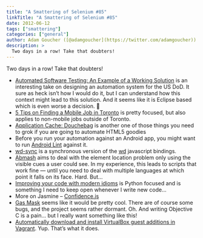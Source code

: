 ```yaml
---
title: "A Smattering of Selenium #85"
linkTitle: "A Smattering of Selenium #85"
date: 2012-06-12
tags: ["smattering"]
categories: ["general"]
author: Adam Goucher ([@adamgoucher](https://twitter.com/adamgoucher))
description: >
  Two days in a row! Take that doubters!
---
```


Two days in a row! Take that doubters!

*   [Automated Software Testing: An Example of a Working Solution](http://www.informit.com/articles/article.aspx?p=1874863) is an interesting take on designing an automation system for the US DoD. It sure as heck isn’t how I would do it, but I can understand how this context might lead to this solution. And it seems like it is Eclipse based which is even worse a decision. 🙂
*   [5 Tips on Finding a Mobile Job in Toronto](http://www.devto.ca/2012/05/5-tips-on-finding-a-mobile-job-in-toronto/) is pretty focused, but also applies to non-mobile jobs outside of Toronto.
*   [Application Cache: Douchebag](http://speakerdeck.com/u/jaffathecake/p/application-cache-douchebag) is another one of those things you need to grok if you are going to automate HTML5 goodies
*   Before you run your automation against an Android app, you might want to run [Android Lint](http://tools.android.com/tips/lint) against it.
*   [wd-sync](https://github.com/sebv/node-wd-sync) is a synchronous version of the [wd](https://github.com/admc/wd) javascript bindings.
*   [Abmash](https://github.com/alp82/abmash) aims to deal with the element location problem only using the visible cues a user could see. In my experience, this leads to scripts that work fine — until you need to deal with multiple languages at which point it falls on its face. Hard. But…
*   [Improving your code with modern idioms](http://python3porting.com/improving.html) is Python focused and is something I need to keep open whenever I write new code…
*   More on Jasmine – [Confidence.js](https://speakerdeck.com/u/searls/p/confidencejs)
*   [Gas Mask](http://www.clockwise.ee/gasmask/) seems like it would be pretty cool. There are of course some bugs, and the project seems rather dormant. Oh. And writing Objective C is a pain… but I really want something like this!
*   [Automatically download and install VirtualBox guest additions in Vagrant](http://blog.carlossanchez.eu/2012/05/03/automatically-download-and-install-virtualbox-guest-additions-in-vagrant/). Yup. That’s what it does.